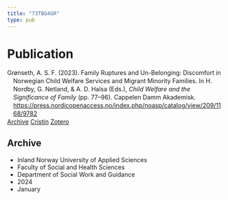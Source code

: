 ```yaml
---
title: "73TBG4GR"
type: pub
---
```

<h1>Publication</h1>
<article id="csl-bib-container-73TBG4GR" class="csl-bib-container">
  <div class="csl-bib-body" style="line-height: 1.35; padding-left: 1em; text-indent:-1em;">
  <div class="csl-entry">Gr&#xF8;nseth, A. S. F. (2023). Family Ruptures and Un-Belonging: Discomfort in Norwegian Child Welfare Services and Migrant Minority Families. In H. Nordby, G. Netland, &amp; A. D. Halsa (Eds.), <i>Child Welfare and the Significance of Family</i> (pp. 77&#x2013;96). Cappelen Damm Akademisk. <a href="https://press.nordicopenaccess.no/index.php/noasp/catalog/view/209/1168/9782">https://press.nordicopenaccess.no/index.php/noasp/catalog/view/209/1168/9782</a></div>
</div>
  <div class="csl-bib-buttons">
    <a href="#taxonomy-article-73TBG4GR" class="csl-bib-button">Archive</a>
    <a href="https://app.cristin.no/results/show.jsf?id=2235365" alt="Cristin URL" class="csl-bib-button">Cristin</a>
    <a href="http://zotero.org/groups/5402882/items/73TBG4GR" alt="Zotero URL" class="csl-bib-button">Zotero</a>
  </div>
  <div id="csl-bib-meta-container-73TBG4GR"></div>
</article>
<div id="csl-bib-meta-73TBG4GR" class="csl-bib-meta">
  <article id="taxonomy-article-73TBG4GR" class="taxonomy-article">
    <h1>Archive</h1>
    <ul>
      <li>Inland Norway University of Applied Sciences</li>
      <li>Faculty of Social and Health Sciences</li>
      <li>Department of Social Work and Guidance</li>
      <li>2024</li>
      <li>January</li>
    </ul>
  </article>
</div>
